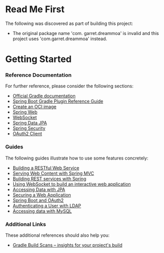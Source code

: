 # Read Me First
The following was discovered as part of building this project:

* The original package name 'com. garret.dreammoa' is invalid and this project uses 'com.garret.dreammoa' instead.

# Getting Started

### Reference Documentation
For further reference, please consider the following sections:

* [Official Gradle documentation](https://docs.gradle.org)
* [Spring Boot Gradle Plugin Reference Guide](https://docs.spring.io/spring-boot/3.4.1/gradle-plugin)
* [Create an OCI image](https://docs.spring.io/spring-boot/3.4.1/gradle-plugin/packaging-oci-image.html)
* [Spring Web](https://docs.spring.io/spring-boot/3.4.1/reference/web/servlet.html)
* [WebSocket](https://docs.spring.io/spring-boot/3.4.1/reference/messaging/websockets.html)
* [Spring Data JPA](https://docs.spring.io/spring-boot/3.4.1/reference/data/sql.html#data.sql.jpa-and-spring-data)
* [Spring Security](https://docs.spring.io/spring-boot/3.4.1/reference/web/spring-security.html)
* [OAuth2 Client](https://docs.spring.io/spring-boot/3.4.1/reference/web/spring-security.html#web.security.oauth2.client)

### Guides
The following guides illustrate how to use some features concretely:

* [Building a RESTful Web Service](https://spring.io/guides/gs/rest-service/)
* [Serving Web Content with Spring MVC](https://spring.io/guides/gs/serving-web-content/)
* [Building REST services with Spring](https://spring.io/guides/tutorials/rest/)
* [Using WebSocket to build an interactive web application](https://spring.io/guides/gs/messaging-stomp-websocket/)
* [Accessing Data with JPA](https://spring.io/guides/gs/accessing-data-jpa/)
* [Securing a Web Application](https://spring.io/guides/gs/securing-web/)
* [Spring Boot and OAuth2](https://spring.io/guides/tutorials/spring-boot-oauth2/)
* [Authenticating a User with LDAP](https://spring.io/guides/gs/authenticating-ldap/)
* [Accessing data with MySQL](https://spring.io/guides/gs/accessing-data-mysql/)

### Additional Links
These additional references should also help you:

* [Gradle Build Scans – insights for your project's build](https://scans.gradle.com#gradle)

